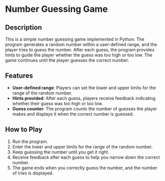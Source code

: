 # Number Guessing Game

## Description
This is a simple number guessing game implemented in Python. The program generates a random number within a user-defined range, and the player tries to guess the number. After each guess, the program provides hints to guide the player whether the guess was too high or too low. The game continues until the player guesses the correct number.

## Features
- **User-defined range**: Players can set the lower and upper limits for the range of the random number.
- **Hints provided**: After each guess, players receive feedback indicating whether their guess was too high or too low.
- **Guess counter**: The program counts the number of guesses the player makes and displays it when the correct number is guessed.

## How to Play
1. Run the program.
2. Enter the lower and upper limits for the range of the random number.
3. Keep guessing the number until you get it right.
4. Receive feedback after each guess to help you narrow down the correct number.
5. The game ends when you correctly guess the number, and the number of tries is displayed.
